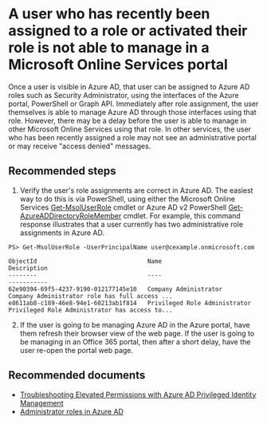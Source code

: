 <properties
	pageTitle="A user who has recently been assigned to a role or activated their role is not able to manage in some Microsoft Online Services portals"
	description="A user who has recently been assigned to a role or activated their role is not able to manage in some Microsoft Online Services portals"
	service="microsoft.aad"
	resource="Microsoft_AAD_IAM"
	authors="billmath"
	displayOrder="1"
	selfHelpType="resource"
	supportTopicIds="32462545"
	resourceTags="getResourceTag"
	productPesIds="14785"
	cloudEnvironments="public"
/>

# A user who has recently been assigned to a role or activated their role is not able to manage in a Microsoft Online Services portal

Once a user is visible in Azure AD, that user can be assigned to Azure AD roles such as Security Administrator, using the interfaces of the Azure portal, PowerShell or Graph API.  Immediately after role assignment, the user themselves is able to manage Azure AD through those interfaces using that role. However, there may be a delay before the user is able to manage in other Microsoft Online Services using that role.  In other services, the user who has been recently assigned a role may not see an administrative portal or may receive "access denied" messages.

## **Recommended steps**


1. Verify the user's role assignments are correct in Azure AD.  The easiest way to do this is via PowerShell, using either the Microsoft Online Services [Get-MsolUserRole](https://docs.microsoft.com/en-us/powershell/msonline/v1/get-msoluserrole) cmdlet or Azure AD v2 PowerShell [Get-AzureADDirectoryRoleMember](https://docs.microsoft.com/en-us/powershell/azuread/v2/get-azureaddirectoryrolemember) cmdlet.  For example, this command response illustrates that a user currently has two administrative role assignments in Azure AD.

```
PS> Get-MsolUserRole -UserPrincipalName user@cexample.onmicrosoft.com

ObjectId                               Name                             Description
--------                               ----                             -----------
62e90394-69f5-4237-9190-012177145e10   Company Administrator            Company Administrator role has full access ...
e8611ab8-c189-46e8-94e1-60213ab1f814   Privileged Role Administrator    Privileged Role Administrator has access to...
```
2. If the user is going to be managing Azure AD in the Azure portal, have them refresh their browser view of the web page. If the user is going to be managing in an Office 365 portal, then after a short delay, have the user re-open the portal web page.  


## **Recommended documents**
* [Troubleshooting Elevated Permissions with Azure AD Privileged Identity Management](https://social.technet.microsoft.com/wiki/contents/articles/37568.troubleshooting-elevated-permissions-with-azure-ad-privileged-identity-management.aspx)<br>
* [Administrator roles in Azure AD](https://docs.microsoft.com/en-us/azure/active-directory/active-directory-assign-admin-roles)
